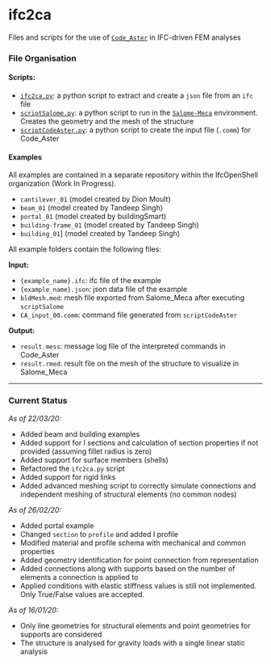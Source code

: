 # ifc2ca
Files and scripts for the use of [`Code_Aster`](https://code-aster.org) in IFC-driven FEM analyses

### File Organisation
#### Scripts:
- [`ifc2ca.py`](ifc2ca.py): a python script to extract and create a `json` file from an `ifc` file
- [`scriptSalome.py`](scriptSalome.py): a python script to run in the [`Salome-Meca`](https://www.code-aster.org/spip.php?article303) environment. Creates the geometry and the mesh of the structure
- [`scriptCodeAster.py`](scriptCodeAster.py): a python script to create the input file (`.comm`) for Code_Aster

#### Examples

All examples are contained in a separate repository within the IfcOpenShell organization (Work In Progress).

- `cantilever_01` (model created by Dion Moult)
- `beam_01` (model created by Tandeep Singh)
- `portal_01` (model created by buildingSmart)
- `building-frame_01` (model created by Tandeep Singh)
- `building_01`] (model created by Tandeep Singh)

All example folders contain the following files:

__Input:__
- `{example_name}.ifc`: ifc file of the example
- `{example_name}.json`: json data file of the example
- `bldMesh.med`: mesh file exported from Salome_Meca after executing `scriptSalome`
- `CA_input_00.comm`: command file generated from `scriptCodeAster`

__Output:__
- `result.mess`: message log file of the interpreted commands in Code_Aster
- `result.rmed`: result file on the mesh of the structure to visualize in Salome_Meca

---

### Current Status
_As of 22/03/20:_
- Added beam and building examples
- Added support for I sections and calculation of section properties if not provided (assuming fillet radius is zero)
- Added support for surface members (shells)
- Refactored the `ifc2ca.py` script
- Added support for rigid links
- Added advanced meshing script to correctly simulate connections and independent meshing of structural elements (no common nodes)

_As of 26/02/20:_
- Added portal example
- Changed `section` to `profile` and added I profile
- Modified material and profile schema with mechanical and common properties
- Added geometry identification for point connection from representation
- Added connections along with supports based on the number of elements a connection is applied to
- Applied conditions with elastic stiffness values is still not implemented. Only True/False values are accepted.

_As of 16/01/20:_
- Only line geometries for structural elements and point geometries for supports are considered
- The structure is analysed for gravity loads with a single linear static analysis
